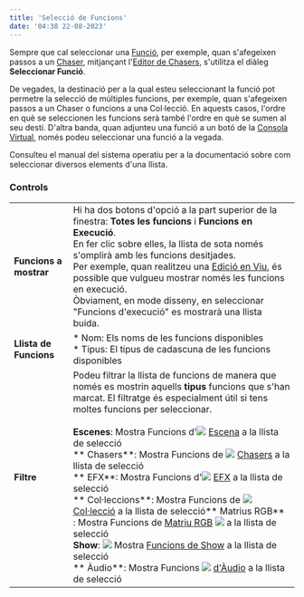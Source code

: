```yaml
---
title: 'Selecció de Funcions'
date: '04:38 22-08-2023'
---
```


Sempre que cal seleccionar una [Funció](/basics/glossary-and-concepts#funcions), per exemple, quan s'afegeixen passos a un [Chaser](/basics/glossary-and-concepts#chaser), mitjançant l'[Editor de Chasers](../editor-de-chasers), s'utilitza el diàleg **Seleccionar Funció**.

De vegades, la destinació per a la qual esteu seleccionant la funció pot permetre la selecció de múltiples funcions, per exemple, quan s'afegeixen passos a un Chaser o funcions a una Col·lecció. En aquests casos, l'ordre en què se seleccionen les funcions serà també l'ordre en què se sumen al seu destí. D'altra banda, quan adjunteu una funció a un botó de la [Consola Virtual](/virtual-console), només podeu seleccionar una funció a la vegada.

Consulteu el manual del sistema operatiu per a la documentació sobre com seleccionar diversos elements d'una llista.

### Controls

|     |     |
| --- | --- |
| **Funcions a mostrar** | Hi ha dos botons d'opció a la part superior de la finestra: **Totes les funcions** i **Funcions en Execució**.  <br>En fer clic sobre elles, la llista de sota només s'omplirà amb les funcions desitjades.  <br>Per exemple, quan realitzeu una [Edició en Viu](/main-window/edicio-en-viu), és possible que vulgueu mostrar només les funcions en execució.  <br>Òbviament, en mode disseny, en seleccionar "Funcions d'execució" es mostrarà una llista buida. |
| **Llista de Funcions** | * Nom: Els noms de les funcions disponibles<br>* Tipus: El tipus de cadascuna de les funcions disponibles |
| **Filtre** | Podeu filtrar la llista de funcions de manera que només es mostrin aquells **tipus** funcions  que s'han marcat. El filtratge és especialment útil si tens moltes funcions per seleccionar.<br><br>**Escenes**: Mostra Funcions d'![](/basics/scene.png) [Escena](/basics/glossary-and-concepts#escena) a la llista de selecció<br>** Chasers**: Mostra Funcions de ![](/basics/chaser.png) [Chasers](/basics/glossary-and-concepts#chaser) a la llista de selecció<br>** EFX**: Mostra Funcions d'![](/basics/efx.png) [EFX](/basics/glossary-and-concepts#efx) a la llista de selecció<br>** Col·leccions**: Mostra Funcions de ![](/basics/collection.png) [Col·lecció](/basics/glossary-and-concepts#colleccions) a la llista de selecció** Matrius RGB**<br>: Mostra Funcions de [Matriu RGB](/basics/glossary-and-concepts#matriu-rgb) ![](/basics/rgbmatrix.png) a la llista de selecció<br>**Show**: ![](/basics/show.png) Mostra [Funcions de Show](/basics/glossary-and-concepts#show)  a la llista de selecció<br>** Àudio**: Mostra Funcions ![](/basics/audio.png) [d'Àudio](/basics/glossary-and-concepts#audio) a la llista de selecció |

